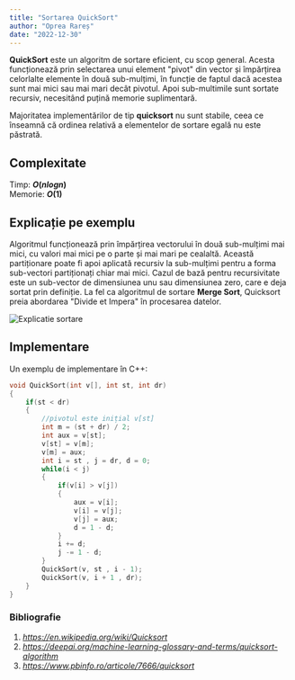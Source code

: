 ```yaml
---
title: "Sortarea QuickSort"
author: "Oprea Rareș"
date: "2022-12-30"
---
```


**QuickSort** este un algoritm de sortare eficient, cu scop general. Acesta funcționează prin selectarea unui element "pivot" din vector și împărțirea celorlalte elemente în două sub-mulțimi, în funcție de faptul dacă acestea sunt mai mici sau mai mari decât pivotul. Apoi sub-multimile sunt sortate recursiv, necesitând puțină memorie suplimentară.

Majoritatea implementărilor de tip **quicksort** nu sunt stabile, ceea ce înseamnă că ordinea relativă a elementelor de sortare egală nu este păstrată.

## Complexitate

Timp: **$O({n log n})$**  
Memorie: **$O(1)$**

## Explicație pe exemplu

Algoritmul funcționează prin împărțirea vectorului în două sub-mulțimi mai mici, cu valori mai mici pe o parte și mai mari pe cealaltă. Această partiționare poate fi apoi aplicată recursiv la sub-mulțimi pentru a forma sub-vectori partiționați chiar mai mici. Cazul de bază pentru recursivitate este un sub-vector de dimensiunea unu sau dimensiunea zero, care e deja sortat prin definiție. La fel ca algoritmul de sortare **Merge Sort**, Quicksort preia abordarea "Divide et Impera" în procesarea datelor.

![Explicatie sortare ](https://images.deepai.org/glossary-terms/a5228ea07c794b468efd1b7f758b9ead/Quicksort.png)

## Implementare

Un exemplu de implementare în C++:

```cpp
void QuickSort(int v[], int st, int dr)
{
	if(st < dr)
	{
		//pivotul este inițial v[st]
		int m = (st + dr) / 2;
		int aux = v[st];
		v[st] = v[m];
		v[m] = aux;
		int i = st , j = dr, d = 0;
		while(i < j)
		{
			if(v[i] > v[j])
			{
				aux = v[i];
				v[i] = v[j];
				v[j] = aux;
				d = 1 - d;
			}
			i += d;
			j -= 1 - d;
		}
		QuickSort(v, st , i - 1);
		QuickSort(v, i + 1 , dr);
	}
}
```

### Bibliografie

1. _<https://en.wikipedia.org/wiki/Quicksort>_
2. _<https://deepai.org/machine-learning-glossary-and-terms/quicksort-algorithm>_
3. _<https://www.pbinfo.ro/articole/7666/quicksort>_
